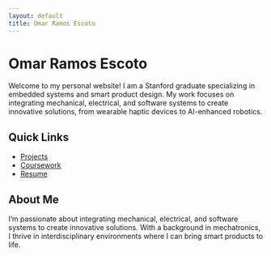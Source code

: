```yaml
---
layout: default
title: Omar Ramos Escoto
---
```


# Omar Ramos Escoto

Welcome to my personal website! I am a Stanford graduate specializing in embedded systems and smart product design. My work focuses on integrating mechanical, electrical, and software systems to create innovative solutions, from wearable haptic devices to AI-enhanced robotics.

## Quick Links
- [Projects](./projects/)
- [Coursework](./coursework/)
- [Resume](./resume/)

## About Me
I’m passionate about integrating mechanical, electrical, and software systems to create innovative solutions. With a background in mechatronics, I thrive in interdisciplinary environments where I can bring smart products to life.
